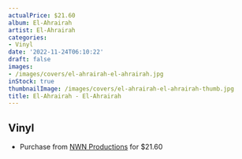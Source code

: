 ```yaml
---
actualPrice: $21.60
album: El-Ahrairah
artist: El-Ahrairah
categories:
- Vinyl
date: '2022-11-24T06:10:22'
draft: false
images:
- /images/covers/el-ahrairah-el-ahrairah.jpg
inStock: true
thumbnailImage: /images/covers/el-ahrairah-el-ahrairah-thumb.jpg
title: El-Ahrairah - El-Ahrairah
---
```


## Vinyl
* Purchase from [NWN Productions](http://shop.nwnprod.com/index.php?route=product/product&path=75&product_id=26814&sort=pd.name&order=ASC) for $21.60
